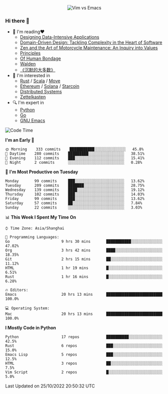 <p align="center">
    <img src="https://gist.githubusercontent.com/coldnight/e696baffb094e71c96cb302118878eae/raw/40ea5053a6f66cc65f90f437e4173497da225958/banner.gif" alt="Vim vs Emacs" />
</p>

### Hi there 👋

- 📖 I'm reading❤️
    + [Designing Data-Intensive Applications](https://www.oreilly.com/library/view/designing-data-intensive-applications/9781491903063/)
    + [Domain-Driven Design: Tackling Complexity in the Heart of Software](https://www.dddcommunity.org/book/evans_2003/)
    + [Zen and the Art of Motorcycle Maintenance: An Inquiry into Values](https://en.wikipedia.org/wiki/Zen_and_the_Art_of_Motorcycle_Maintenance)
    + [Principles](https://www.principles.com/)
    + [Of Human Bondage](https://en.wikipedia.org/wiki/Of_Human_Bondage)
    + [Walden](https://en.wikipedia.org/wiki/Walden)
    + [《沉默的大多数》](https://en.wikipedia.org/wiki/Silent_majority)
- 🌱 I'm interested in
    + [Rust](https://www.rust-lang.org/) / [Scala](https://www.scala-lang.org/) / [Move](https://github.com/move-language/move/)
    + [Ethereum](https://ethereum.org/en/) / [Solana](https://solana.com/) / [Starcoin](https://github.com/starcoinorg/starcoin)
	+ [Distributed Systems](https://www.linuxzen.com/notes/topics/20200320174417_%E5%88%86%E5%B8%83%E5%BC%8F/)
	+ [Zettelkasten](https://www.linuxzen.com/notes/notes/20220120080920-slip_box/)
- 🔍 I'm expert in
    + [Python](https://www.python.org/)
    + [Go](https://go.dev/)
    + [GNU Emacs](https://www.gnu.org/software/emacs/)

<!--START_SECTION:waka-->
![Code Time](http://img.shields.io/badge/Code%20Time-1%2C648%20hrs%2015%20mins-blue)

**I'm an Early 🐤** 

```text
🌞 Morning    333 commits    ███████████░░░░░░░░░░░░░░   45.8% 
🌆 Daytime    280 commits    █████████░░░░░░░░░░░░░░░░   38.51% 
🌃 Evening    112 commits    ███░░░░░░░░░░░░░░░░░░░░░░   15.41% 
🌙 Night      2 commits      ░░░░░░░░░░░░░░░░░░░░░░░░░   0.28%

```
📅 **I'm Most Productive on Tuesday** 

```text
Monday       99 commits     ███░░░░░░░░░░░░░░░░░░░░░░   13.62% 
Tuesday      209 commits    ███████░░░░░░░░░░░░░░░░░░   28.75% 
Wednesday    139 commits    ████░░░░░░░░░░░░░░░░░░░░░   19.12% 
Thursday     102 commits    ███░░░░░░░░░░░░░░░░░░░░░░   14.03% 
Friday       99 commits     ███░░░░░░░░░░░░░░░░░░░░░░   13.62% 
Saturday     57 commits     ██░░░░░░░░░░░░░░░░░░░░░░░   7.84% 
Sunday       22 commits     ░░░░░░░░░░░░░░░░░░░░░░░░░   3.03%

```


📊 **This Week I Spent My Time On** 

```text
⌚︎ Time Zone: Asia/Shanghai

💬 Programming Languages: 
Go                       9 hrs 30 mins       ███████████░░░░░░░░░░░░░░   47.02% 
Org                      3 hrs 42 mins       ████░░░░░░░░░░░░░░░░░░░░░   18.35% 
Git                      2 hrs 15 mins       ██░░░░░░░░░░░░░░░░░░░░░░░   11.12% 
HTML                     1 hr 19 mins        █░░░░░░░░░░░░░░░░░░░░░░░░   6.51% 
Rust                     1 hr 16 mins        █░░░░░░░░░░░░░░░░░░░░░░░░   6.28%

🔥 Editors: 
Emacs                    20 hrs 13 mins      █████████████████████████   100.0%

💻 Operating System: 
Mac                      20 hrs 13 mins      █████████████████████████   100.0%

```

**I Mostly Code in Python** 

```text
Python                   17 repos            ██████████░░░░░░░░░░░░░░░   42.5% 
Rust                     6 repos             ███░░░░░░░░░░░░░░░░░░░░░░   15.0% 
Emacs Lisp               5 repos             ███░░░░░░░░░░░░░░░░░░░░░░   12.5% 
HTML                     3 repos             ██░░░░░░░░░░░░░░░░░░░░░░░   7.5% 
Vim Script               2 repos             █░░░░░░░░░░░░░░░░░░░░░░░░   5.0%

```



 Last Updated on 25/10/2022 20:50:32 UTC
<!--END_SECTION:waka-->
